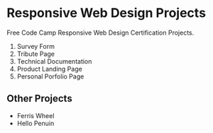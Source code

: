 # Responsive Web Design Projects
Free Code Camp  Responsive Web Design Certification Projects. 

1. Survey Form
2. Tribute Page
3. Technical Documentation
4. Product Landing Page
5. Personal Porfolio Page

## Other Projects
- Ferris Wheel
- Hello Penuin
